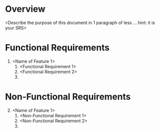 # Overview

<Describe the purpose of this document in 1 paragraph of less … hint: it is your SRS>

# Functional Requirements

1. <Name of Feature 1>
    1. <Functional Requirement 1>
    2. <Functional Requirement 2>
    3. <And so on>

# Non-Functional Requirements

2. <Name of Feature 1>
    1. <Non-Functional Requirement 1>
    2. <Non-Functional Requirement 2>
    3. <And so on>

